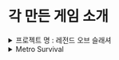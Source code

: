 # 각 만든 게임 소개

<details>
    <summary>프로젝트 명 : 레전드 오브 슬래셔</summary>

# 레전드 오브 슬래셔

## 목차
-[컨셉](#컨셉)
-[관련 이미지 & 동영상](#관련-이미지-&-동영상)
-[대표 이미지](#대표-이미지)

# **컨셉**
***
<br>

|컨셉|키워드|설명|
|:---:|:---:|:---:|
|메인 컨셉|**타격감**|계속해서 몰려오는 적들이라는 무쌍류 게임의 특징과 이를 헤쳐나가기 위해 적들을 공격하고 처리하는 과정에서 쉬원한 **타격감**을 느낄 수 있을 거라 생각했다.|
|서브 컨셉 1|**소리**|오감 중 하나인 청각을 이용한 **청각적 효과**로 청각을 자극 시켜준다. 영화나 다른 게임에서도 소리는 중요한 위치를 차지하고 있으며 소리가 없을 경우 얻을 수 있는 느낌이 반감된다. 각각 공격에 맞는 효과음을 넣어 타격감을 증폭 시켜준다. 또한 적이 쓰러지는 효과음으로 적이 쓰러졌음을 인지하여 타격감과 시원한 게임 진행을 느끼게 한다. 또한 무기 종류가 다른 경우 다른 효과음을 넣어 A라는 무기와 B라는 무기의 타격감이 다르게 느낄 수 있도록 만들어준다.|
|서브 컨셉 2|**이펙트**|**시각적 효과**로 오감 중 하나인 시각을 자극시켜주며 청각과 더불어 조화되며 타격감에 대한 느낌을 증폭시켜준다. 약공격에는 작은 이펙트를 넣어주고 강공격에는 큰 이펙트를 넣어주며 필살기에도 필살기에 맞는 이펙트를 넣어준다. 각 공격에 맞는 이펙트를 구현한다.|
|서브 컨셉 3|**필살기**|일반 공격과는 다르게 더 강력하고 넓은 공격 범위로 더 많은 적들을 한꺼번에 처치할 수 있으며 일반 공격과는 다른 타격감을 유저에게 선사할 수 있다. 필살기를 사용하기 위해서는 적을 처치하면 게이지가 차면서 처치하지 못했더라도 주기마다 공격을 했을 경우 게이지가 채워지는 형식으로 구상하고 있다.|
|서브 컨셉 4|**다양한 공격**|아무리 소리와 이펙트가 좋아도 공격이 단순화되면 게임을 진행하는 유저들은 지루함을 느낄 수 있다 생각한다. 먼저 공격 무기 종류를 2가지 종류 (검, 둔기)로 생각하고 있으며 각각 무기에 약공격, 강공격으로 나누고 공격 도중에 필살기를 넣어 자신만에 콤보를 만드는 등 다양한 공격을 할 수 있다.|
|서브 컨셉 5|**몬스터 웨이브**|중간중간에 적이 없는 시간이 있으면 타격감을 느낄 수 있는 시간이 반감될 수 있다고 생각했다. 그래서 적들이 생성될 수 있는 최대 수량을 제한을 하고 짧은 주기로 계속해서 생성하게 만들며 이러한 적들의 생성은 클리어 목표가 달성할 때 까지 지속된다.|


<br><br>

# **관련 이미지 & 동영상**
***

<img src="./img/PlayyShot.jpg">

구상 중인 게임과 유사한 인게임 사진으로 넓은 맵에서 플레이어에게 몰려오는 수많은 적들을 잡으며 진행하는 게임이다.

<img src="./img/PlayShot2.jpg">

<img src="./img/PlayShot3.jpg">

위 사진들과 같이 수많은 적들이 계속해서 몰려오며 플레이어의 hp가 0이 되지 않도록 적을 잡으며 게임을 진행한다. 게임 상의 UI는 HP바, 지도, 필살기 게이지가 구현되며 위 사진과는 UI의 위치가 차이가 있다.

<img src="./img/comboattack.png">

공격은 약공격과 강공격 두 가지로 나뉘어서 이를 조합해서 **다양한 공격**을 할 수 있도록 구상 중이다.

<img src="./img/UI.jpg">

**필살기 게이지** UI는 화면 우측 하단에 위치하여 필살기 사용이 가능한지 여부를 확인할 수 있도록 나타내줍니다.

<br><br>

# **대표 이미지**

<img src="./img/mainimage.png">

<br><br>

# 컨셉 & 대표이미지 기반 작품묘사

> ### 대표이미지 기반 : 
> ### 컨셉 기반 :

<br><br>

# 레전드 오브 슬래셔 구성 요소

## 1. 메커니즘
도전과제
1.
2.

<br>

재미요소
1.
2.

<br>

## 2. 이야기

만들게 된 배경

카메라 관점

<br>

## 3. 미적 요소

디자인 및 컬러

음향

<br>

## 4. 기술

</details>

<details>
    <summary>Metro Survival</summary>
    
# Metro Survival

> ## 목차
- [목차](#목차)
- [게임 소개](#게임-소개)
- [세계관(배경)](#세계관배경)
- [게임 컨셉](#게임-컨셉)
- [캐릭터 소개](#캐릭터-소개)
    - [플레이어](#플레이어)
        - [조작방법](#조작-방법)
    - [적](#적)
        - [일반 적](#일반-적)
        - [정예 적](#정예-적)
    - [NPC](#npc)
- [게임 시스템 디자인](#게임-시스템-디자인)
    - [아이템](#아이템)
    - [행동 분석](#행동-분석)
    - [파라미터 분석](#파라미터-분석)
    - [상태 분석](#상태-분석)
    - [게임 규칙](#게임-규칙)
    - [UI 분석](#ui-분석)
- [개발 요구사항&흐름도](#개발-요구사항흐름도)
    - [개발 요구사항](#개발-요구사항)
        - [구현 완료](#구현-완료)
    - [키보드 이벤트 흐름도](#키보드-이벤트-흐름도)
- [개발 작업 일정](#개발-작업-일정)
- [주차별 개발 내용](#주차별-개발-내용)
    - [1주차](#1주차)
    - [2주차](#2주차)
    - [3주차](#3주차)
    - [4주차](#4주차)
    - [5주차](#5주차)
    - [6주차](#6주차)
    - [7주차](#7주차)
    - [8주차](#8주차)
    - [9주차](#9주차)
    - [10주차](#10주차)
    - [11주차](#11주차)
    - [12주차](#12주차)
    - [13주차](#13주차)
    - [14주차](#14주차)
    - [15주차](#15주차)

<br><br><br>

> #  **게임 소개**
***

<br>

본 게임은 유니티를 활용하여 도트 그래픽을 기반으로 한 탑뷰 형식의 로그라이크의 2D게임이다.

플레이어는 캐릭터를 조작하며 마주치는 적을 물리치고 NPC와 상호작용을 하며 생존을 거듭해 나간다.

캐쥬얼한 그래픽과 그에 상반되는 어두운 세계관을 갖는 특징이 있다.

<br><br>

> # **세계관(배경)**
***
<br>

<img src="./img/title.png">

<br>

핵 전쟁으로 인해 지상에서 생활은 어려워졌다. 핵으로 인한 오염 구역이 퍼지기 시작하여 지상에서 생활은 어려워지기 시작하고 남은 생존자들은 지하철로 도망갔다.

하지만 지하철도의 모든 구역이 안전한 장소가 아니었으며, 오염이 시작된 장소가 생기면서 이로 인한 돌연변이 생물이 나타나기 시작한다.

주인공은 이러한 상황 속에서 살아남기 위해 싸우고 다른 인물과 거래를 하며 생존한다.

<br><br>

> # **게임 컨셉**

<br>

<img src="./img/ingame.png" width =620 heigth= 480>

<br>

## **2D 로그라이크 게임**

**2D 도트** 게임으로 **탑뷰** 형식의 게임이며 **로그라이크** 스타일의 게임이다. 게임의 배경이 되는 지하철에서 플레이어는 여러 곳을 돌아다니며 한정된 자원으로 최대한 오래 살아남는 생존을 목표로 플레이하게 된다.

<br>

## **생존**

본 게임은 플레이어가 지하철에서 다가오는 적의 공격을 피하고 처치하며 위험한 오염 구역에 아무런 대비 없이 들어가면 체력이 감소하는 등 모든 플레이 중에는 **생존**을 염두에 두며 플레이를 해야한다.

<br>

## **한정된 자원**

기본 무기는 단검과 권총만 갖고 있어 적의 공격에 주의를 하며 원거리 무기는 멀리서 적을 공격할 수 있지만 **한정된 자원**의 문제로 사용해야 할 시기를 생각해서 사용해야 한다.


<br><br>

> # **캐릭터 소개**

***

## 플레이어

<br>
 
<img src="./img/Player.png" width=200 heigth = 200>
 
<br>

### 조작 방법

<img src="./img/controlKey.png">

<img src="./img/mouse.png">


|입력키|설명|
|:---:|:---:|
|WASD|각 방향으로 입력시 플레이어가 해당 방향으로 이동한다.|
|좌클릭|현재 플레이어가 바라보고 있는 방향으로 근접 공격을 실행한다.|
|우클릭|마우스 포인터가 위치한 방향으로 원거리 공격을 실행한다.|
|Space 바|플레이어가 구르면서 공격을 회피한다.|
|H|현재 메디킷을 보유하고 있으면 메디킷을 소모해 체력을 회복한다.|
|I|인벤토리를 열고 닫을 수 있다.|
|F|오브젝트와 상호작용을 하거나 상점 NPC와 거래가 가능하다.|
|Z|상점을 닫을 수 있다.|

<br>

## 적

 <br>

### 일반 적

|적 종류|이미지|설명|체력|획득 재화|
|:---:|:---:|:---:|:---:|:---:|
|근접 적|<img src="./img/MeleeEnemy.png" width = 100 heigth = 100>|플레이어가 일정 거리 내에 위치할 경우 근접 공격을 하는 적|35|300~450|
|근접 적 바리에이션|<img src="./img/MeleeEnemyV2.png" width = 100 heigth = 100>|플레이어가 일정 거리 내에 위치할 경우 근접 공격을 하는 적, 원래 적보다 기본 능력이 더 높다.|55|700~900|
|원거리 적|<img src="./img/RangeEnemy.png" width =100 heigth = 100>|플레이어를 인식한 후 일정 거리 내에 위치할 경우 원거리 공격을 하고 너무 가까우면 뒤로 물러나는 적|22|350~450|
|원거리 적 바리에이션|<img src="./img/RangeEnemyV2.png" width =100 heigth = 100>|플레이어를 인식한 후 일정 거리 내에 위치할 경우 원거리 공격을 하고 너무 가까우면 뒤로 물러나는 적, 원래 적보다 기본 능력이 더 높다.|48|800~1000|

<br>

### 정예 적

|적 종류|이미지|설명|체력|획득 재화|
|:---:|:---:|:---:|:---:|:---:|
|근접 정예 적|<img src="./img/EliteEnemy.png" width =100 heigth = 100>|일반 적보다 기본 능력이 높으며 근접 공격만 하는 정예 적|80|2400~2600|

<br>

## NPC

|NPC 종류|이미지|설명|
|:---:|:---:|:---:|
|무기 상인|<img src="./img/ArmsDealer.png" width =100 heigth = 100>|안전지대에 위치해 있으며 플레이어에게 무기 등을 판매한다.|
|의사|<img src="./img/DoctorNPC.png" width =100 heigth = 100>|안전지대에 있으며 체력 회복, 방사능 오염 수치 하락 등 상호작용 가능|

<br><br>

> # **게임 시스템 디자인**

<br>

## 아이템
 
|이미지|이름|종류|설명|비고|
|:---:|:---:|:---:|:---:|:---:|
|<img src="./img/ShortSword.png" width = 30 heigth = 100>|단검|근접 무기|근접한 적을 공격 가능한 무기|기본 지급, 짧은 사거리, 빠른 공격속도, 대미지 9|
|<img src="./img/Axe.png">|도끼|근접 무기|근접한 적을 공격 가능한 무기|드랍 또는 특수 획득 가능, 중간 사거리, 낮은 공격 속도, 대미지 16|
|<img src="./img/Bat.png">|방망이|근접 무기|근접한 적을 공격 가능한 무기|드랍 획득 가능, 넓은 사거리, 약간 낮은 공격 속도, 대미지 13|
|<img src="./img/Pan.png">|프라이팬|근접 무기|근접한 적을 공격 가능한 무기, 공격시 탱탱 소리가 난다.|거래 획득 가능, 짧은 사거리, 빠른 공격 속도, 대미지 6|
|<img src="./img/Pistol.png">|권총|원거리 무기|멀리 떨어져 있는 적을 조준해서 공격할 수 있는 무기|기본 지급, 보통 공격속도, 대미지 5, 1발씩 발사|
|<img src="./img/SubMachineGun.png">|기관단총|원거리 무기|멀리 떨어져 있는 적을 조준해서 공격할 수 있는 무기|드랍 획득 가능, 빠른 공격속도, 대미지 5, 탄환이 탄튐이 꽤 있으며, 총알이 연속적으로 발사|
|<img src="./img/AR.png">|돌격소총|원거리 무기|멀리 떨어져 있는 적을 조준해서 공격할 수 있는 무기|드랍 획득 가능, 약간 빠른 공격속도, 대미지 10, 탄튐이 약간 있으며 3발씩 발사|
|<img src="./img/SG.png">|산탄총|원거리 무기|약간 떨어져 있는 적들을 공격 가능한 무기|특수 획득 가능, 느린 공격 속도, 높은 대미지, 대미지 6, 한번에 여러발의 탄약 사용|
|<img src="./img/medikit.png" width = 30 heigth = 30>|메디킷|소모성 아이템|1회성 아이템으로 플레이어의 체력을 회복|아이템 획득 후 H키를 누르면 사용 가능|
|<img src="./img/bullets.png" width = 30 heigth = 30>|탄약|소모성 아이템|1회성 아이템으로 원거리 공격을 하기 위해서 필요한 아이템|한번 쏠 때마다 탄약 하나가 소모|
|<img src="./img/Pill.png" width = 30 heigth = 30>|알약|소모성 아이템|1회성 아이템으로 오염수치를 회복시켜주는 아이템|얻을 경우 즉시 사용|
|<img src="./img/mask.png" width = 30 heigth = 30>|방독면|소모성 아이템|1회성 아이템으로 방독면을 획득할 경우 방독면의 게이지가 다 소모되기 전까지 방사능 오염수치를 막아줌|얻을 경우 즉시 사용|


<br>

## 행동 분석

<br>

**1.플레이어**

|행동|설명|
|:---:|:---:|
|이동|입력한 방향키에 따라 이동|
|근접 공격|마우스 좌클릭을 했을 경우 캐릭터가 바라보고 있는 방향으로 현재 장착한 근접 무기의 공격이 이루어진다.|
|원거리 공격|마우스 우클릭을 했을 경우 클릭 위치로 현재 장착한 원거리 무기의 공격이 이루어진다.|
|회피|Space바를 누를 경우 플레이어가 누른 방향키로 구르기 모션이 이루어짐. 해당 모션 동안 캐릭터는 무적 시간을 갖는다.|
|회복|메디킷을 갖고 있는 상태에서 H키를 누르면 체력이 회복한다.|

<br>

**2.적**

|행동|설명|
|:---:|:---:|
|이동|특정 구역 내에 플레이어가 위치할 경우 플레이어 위치로 이동, 만약 특정 구역 내에 플레이어가 없을 경우 주변을 맴 돈다.|
|공격|플레이어가 일정 범위 내에 위치할 경우 일정 주기마다 공격이 이루어진다.|

<br>

## 파라미터 분석

<br>

**1.플레이어**

|속성|속성값|설명|비고|
|:---:|:---:|:---:|:---:|
|이동 방향|Vector2|입력한 방향키의 방향에 따라 플레이어가 이동한다.|현재 위치 벡터 * 이동속도|
|이동 속도|8f|플레이어의 이동 속도를 나타내는 값이다.||
|공격 주기|1f|공격이 이루어지고 다시 공격을 할때까지 걸리는 시간||
|공격 오브젝트|GameObejct|공격 버튼을 눌렀을 때 공격 명중 여부를 판단하는 오브젝트|근접 공격이면 정해진 위치에 오브젝트가 생기며 원거리 공격이면 투사체가 날아간다.|
|피격 주기|0.3f|피격 됐을 경우 계속해서 피격이 이루어지지 않게 막아주는 속성||
|회피 주기|1.8f|한 번 회피를 실행한 다음 다시 회피를 할때까지 걸리는 시간||
|체력|10|캐릭터의 체력을 나타내며 0이 될 경우 게임 오버||
|오염 수치|0f|수치가 천천히 감소하며 0이 될 경우 서서히 체력이 감소한다||

<br>

**2.적**

|속성|속성값|설명|비고|
|:---:|:---:|:---:|:---:|
|이동 방향|Vector3|적이 이동할 방향|목표 위치 벡터 - 적의 현재 위치 벡터|
|체력|22~80f|적의 체력 수치|적 타입의 따라 체력 수치가 다름|
|속도|6f|적의 이동 속도 수치|적 타입의 따라 이동속도 수치가 다름|
|도망 속도|6f|적의 도망 이동 속도 수치|원거리 적이 플레이어와 너무 가까워졌을 경우 뒤로 물러나는 속도 수치|
|공격 주기|3f|공격이 이루어지고 다시 공격을 할때까지 걸리는 시간||
|공격 오브젝트|GameObject|적이 공격할 때 공격 명중 여부를 판단하는 오브젝트|원거리 적일 경우 투사체가 날아가며 근접 적일 경우 정해진 위치에 오브젝트 생성|
|드랍 확률|int|적이 죽을 경우 랜덤의 값을 정한 다음 해당 값이 특정 범위에 속하면 해당되는 아이템을 생성|Random.Range(1,101)|

<br>

## 상태 분석

<br>

**1.플레이어**

|현상태|전이상태|전이조건|  
|:---:|:---:|:---:|
|대기|이동|방향키를 입력했을 경우|
|이동|회피|이동 중 회피키를 입력 했을 경우|
|회피|이동|회피의 모션이 끝났을 경우|
|대기|근접 공격|마우스 좌클릭을 했을 경우|
|근접 공격|대기|근접 공격 모션이 끝났을 경우|
|대기|원거리 공격|마우스 우클릭을 했을 경우|
|원거리 공격|대기|원거리 공격 모션이 끝났을 경우|
|생존|사망|체력이 0이 되었을 경우|

<br>

**2.적**

|현상태|전이상태|전이조건|  
|:---:|:---:|:---:|
|정찰|추적|플레이어가 특정 구역 내에 들어왔을 경우|
|추적|공격|현재 플레이어가 일정 범위 안에 있을 경우 |
|공격|대기|공격이 이루어지고 계속해서 공격이 이루어지지 않도록 대기 상태로 변환|
|추적|정찰|플레이어가 일정 범위 밖으로 벗어났을 경우|
|생존|사망|적의 체력이 0이 되었을 경우|

<br>

**3.스포너**

|현상태|전이상태|전이조건|
|:---:|:---:|:---:|
|대기|스폰|플레이어가 특정 구역 내에 들어왔을 경우 적을 스폰|
|스폰|대기|플레이어가 특정 구역 밖으로 벗어나거나 적이 최대 스폰 수가 됐을 경우 스폰을 멈춤|

<br>

## 게임 규칙

- 플레이어는 해당 맵을 탐사해나가면서 적을 물리친다.

- 마우스 왼쪽 클릭을 할 경우 근접 공격, 오른쪽 클릭을 할 경우 원거리 공격이 이루어진다.

- 플레이어는 지급되는 기본 근접, 원거리 무기를 갖고 있으며 다른 아이템은 드랍 또는 특수 획득으로 얻게 된다.

- 플레이어는 기본적으로 근거리 무기, 원거리 무기를 각각 하나씩만 보유 가능하며, 새로운 무기를 얻으면 기존 갖고 있는 무기는 인벤토리로 이동한다.

- 오염 수치는 시간이 지날수록 떨어지며 아이템을 통해 회복할 수 있다.

- 오염 수치가 가득 찰 경우 플레이어의 체력은 서서히 감소한다.

- 플레이어의 체력이 0이 될 경우 게임 오버가 된다.

<br>

## UI 분석

<br>

<img src="./img/ingame.png" width =620 heigth= 480>

- 좌상단에 보이는 빨강색 바는 플레이어의 현재 체력을 나타내며 0이 될 경우 게임오버가 된다.

- 좌상단에 보이는 초록색 바는 플레이어의 현재 오염 수치를 나태내며 시간이 지나면 감소하게 된다.

- 우측 하단 UI는 위에서부터 차례대로 현재 보유 메디킷, 현재 보유 소지금, 현재 보유 탄환을 나타낸다.

<br><br>

> # **개발 요구사항&흐름도**

***

<br>

## 개발 요구사항

<br>

### 게임 그래픽

1. 플레이어블 캐릭터나 적, 아이템 등의 스프라이트 제작.

2. 지하철 배경의 넓지만 협소한 맵

3. 소모성 아이템인 회복, 탄약 아이템과 비소모성 아이템인 무기, 장비 등을 구현

<br>

### UI

4. 화면 좌측 상단에는 플레이어의 체력바와 방사능 오염 수치를 나타내는 UI 구현한다.

5. I키를 누르면 인벤토리 UI가 열리며 다시 I키를 누를 경우 인벤토리 UI가 닫힌다.

6. F키를 누르면 상점 UI가 열리며 그 상태에서 Z키를 누르면 상점 UI가 닫힌다.

7. 적의 상단에는 남은 체력을 표시해주는 체력바가 존재하여 남은 체력을 알 수 있다.

8. 타이틀 씬, 게임오버 씬, 게임 조작 설명 씬을 구현한다.

<br>

### 게임 플레이

9. 플레이어는 이동한 방향키에 따라 움직인다. 카메라는 플레이어를 따라간다.

10. 플레이어는 공격을 받거나 방사능 오염 수치가 최대일 경우 체력이 감소한다.

11. 방사능 오염 수치는 오염 구역 진입 시 조금씩 상승한다.

12. 체력과 방사능 오염 수치는 소모성 아이템을 이용해 회복이 가능하다.

13. 특정 아이템을 이용하면 방사능 오염 수치 상승을 막아준다.

14. 쿨타임이 있는 구르기 기능을 구현해 일정시간 동안 적의 공격을 무시한다.

15. 플레이어는 마우스 좌클릭을 할 경우 근접 공격, 우클릭을 할 경우 원거리 공격이 이루어진다.

16. 원거리 공격은 마우스 좌표에 따라 목표 위치가 달라진다.

17. 메디킷을 보유한 상태에서 H키를 누르면 체력이 회복된다.

18. 근접 무기는 아무 제약 없이 사용 가능하지만, 총기의 경우 소모성 아이템이 필요하다.

19. 적은 일정 범위 내를 배회하며 플레이어가 일정 범위 내에 존재할 경우 플레이어를 추적한다.

20. 적과 플레이어의 거리가 일정 수치로 좁혀질 경우 적은 공격한다.

21. 적을 일정 주기마다 정해진 수만큼 랜덤하게 스폰 시켜주는 스포너 오브젝트가 있다.

22. 적은 크게 일반 적과 정예 적으로 나눌 수 있으며 또 다시 일반적은 근접, 원거리 적으로 나눌 수 있다.

23. 정예 적은 일반 적과 다르게 스폰 주기가 길지만 기본 능력이 높아 상대하기 까다롭다.

24. 시간이 지나며 낮 밤 시간이 바뀌며 이와 같은 변화로 적의 기본 능력이 상승한다.

25. 생존자 구역에 거래가 가능한 NPC가 있으며 소모성 아이템 거래가 가능하다.

26. 맵의 각 구역을 일반 구역, 생존자 구역, 방사능 오염 구역, 돌연변이 출현 구역으로 나눈다.

27. 원거리 무기는 사용하려면 기본적으로 탄약이 필요하며 탄약이 없을 경우 총알이 나가지 않는다.

28. 권총은 기본 지급 원거리 무기이며, 총알이 한 발씩 나간다.

29. 기관단총은 드랍으로 얻을 수 있는 무기이며, 탄튐이 꽤 있다.

30. 돌격소총은 드랍으로 얻을 수 있는 무기이며, 탄튐이 약간 있다.

31. 산탄총은 특수 획득으로 얻을 수 있는 무기이며, 한번에 여러 발의 탄약을 사용한다.

32. 단검은 기본지급 무기이며, 사정 거리가 짧으며, 빠른 공격 속도와 약간 낮은 대미지가 특징이다.

33. 도끼는 드랍과 특수 획득 무기이며, 사정 거리가 방망이와 단검의 중간이며, 낮은 공격 속도와 높은 대미지가 특징이다.

34. 방망이는 드랍으로 얻을 수 있는 무기이며, 사정 거리가 넓으며, 약간 낮은 공격 속도와 약간 높은 대미지가 특징이다.

35. 프라이팬은 거래로 얻을 수 있는 무기이며, 빠른 공격 속도와 보통의 대미지, 적을 공격했을 경우 특수 소리가 난다.

36. 새로운 무기로 바꿀 경우 기존의 사용 무기는 인벤토리에 들어간다.

37. 이벤트 아이템 Key를 만들어 이를 사용하면 닫힌 통제실의 문이 열린다.

38. 방화벽은 처음에 닫혀있으며 통제실에서 컴퓨터와 상호작용을 하면 방화벽이 열린다.

39. 몬스터가 죽으면 랜덤으로 드롭 아이템과 재화를 획득하게 한다.

40. 상점에서 아이템 구매와 판매를 할 수 있다.

41. 특정 구역 내에 플레이어가 들어올 경우 이를 탐지하여 몬스터가 스폰이 실행된다.

42. 필드 아이템을 획득 시 인벤토리에 들어가게 된다.

43. 인벤토리는 기본 4칸으로 확장할 수 있다.

44. 인벤토리에 있는 아이템을 클릭하면 사용이 가능하다.

<br>

## 구현 완료

<br>

1. 플레이어는 이동한 방향키에 따라 움직인다. 카메라는 플레이어를 따라간다.

2. 플레이어는 마우스 좌클릭을 할 경우 근접 공격, 우클릭을 할 경우 원거리 공격이 이루어진다.

3. 원거리 공격은 마우스 좌표에 따라 목표 위치가 달라진다.

4. 적은 일정 범위 내를 배회하며 플레이어가 일정 범위 내에 존재할 경우 플레이어를 추적한다.

5. 적과 플레이어의 거리가 일정 수치로 좁혀질 경우 적은 공격한다.

6. I키를 누르면 인벤토리 UI가 열리며 다시 I키를 누를 경우 인벤토리 UI가 닫힌다.

7. 적을 일정 주기마다 정해진 수만큼 랜덤하게 스폰 시켜주는 스포너 오브젝트가 있다.

8. 메디킷을 보유한 상태에서 H키를 누르면 체력이 회복된다.

9. 쿨타임이 있는 구르기 기능을 구현해 일정시간 동안 적의 공격을 무시한다.

10. 화면 좌측 상단에는 플레이어의 체력바와 방사능 오염 수치를 나타내는 UI 구현한다.

11. F키를 누르면 상점 UI가 열리며 그 상태에서 Z키를 누르면 상점 UI가 닫힌다.

12. 적의 상단에는 남은 체력을 표시해주는 체력바가 존재하여 남은 체력을 알 수 있다.

13. 정예 적은 일반 적과 다르게 스폰 주기가 길지만 기본 능력이 높아 상대하기 까다롭다.

14. 인벤토리에 있는 아이템을 클릭하면 사용이 가능하다.

15. 인벤토리는 기본 4칸으로 확장할 수 있다.

16. 필드 아이템을 획득 시 인벤토리에 들어가게 된다.

17. 돌격소총은 드랍으로 얻을 수 있는 무기이며, 탄튐이 약간 있다.

18. 방사능 오염 수치는 오염 구역 진입 시 조금씩 상승한다.

19. 단검은 기본지급 무기이며, 사정 거리가 짧으며, 빠른 공격 속도와 약간 낮은 대미지가 특징이다.

20. 도끼는 드랍과 특수 획득 무기이며, 사정 거리가 방망이와 단검의 중간이며, 낮은 공격 속도와 높은 대미지가 특징이다.

21. 방망이는 드랍으로 얻을 수 있는 무기이며, 사정 거리가 넓으며, 약간 낮은 공격 속도와 약간 높은 대미지가 특징이다.

22. 프라이팬은 거래로 얻을 수 있는 무기이며, 빠른 공격 속도와 보통의 대미지, 적을 공격했을 경우 특수 소리가 난다.

23. 이벤트 아이템 Key를 만들어 이를 사용하면 닫힌 통제실의 문이 열린다.

24. 방화벽은 처음에 닫혀있으며 통제실에서 컴퓨터와 상호작용을 하면 방화벽이 열린다.

25. 기관단총은 드랍으로 얻을 수 있는 무기이며, 탄튐이 꽤 있다.

26. 산탄총은 특수 획득으로 얻을 수 있는 무기이며, 한번에 여러 발의 탄약을 사용한다.

27. 상점에서 아이템 구매와 판매를 할 수 있다.

28. 몬스터가 죽으면 랜덤으로 드롭 아이템과 재화를 획득하게 한다.

29. 원거리 무기는 사용하려면 기본적으로 탄약이 필요하며 탄약이 없을 경우 총알이 나가지 않는다.

30. 특정 아이템을 이용하면 방사능 오염 수치 상승을 막아준다.

31. 타이틀 씬, 게임오버 씬, 게임 조작 설명 씬을 구현한다.

32. 새로운 무기로 바꿀 경우 기존의 사용 무기는 인벤토리에 들어간다.

33. 체력과 방사능 오염 수치는 소모성 아이템을 이용해 회복이 가능하다.

34. 플레이어는 공격을 받거나 방사능 오염 수치가 최대일 경우 체력이 감소한다.

35. 소모성 아이템인 회복, 탄약 아이템과 비소모성 아이템인 무기, 장비 등을 구현

36. 지하철 배경의 넓지만 협소한 맵

37. 플레이어블 캐릭터나 적, 아이템 등의 스프라이트 제작.

38. 생존자 구역에 거래가 가능한 NPC가 있으며 소모성 아이템 거래가 가능하다.

39. 근접 무기는 아무 제약 없이 사용 가능하지만, 총기의 경우 소모성 아이템이 필요하다.

40. 특정 구역 내에 플레이어가 들어올 경우 이를 탐지하여 몬스터가 스폰이 실행된다.

<br>

## 키보드 이벤트 흐름도

<br>

<img src="./img/keyboard.png">

<br><br>

> # **개발 작업 일정**

***

<br>

<img src="./img/week.png">

<img src="./img/week2.png">

<br><br>

> # **주차별 개발 내용**
***

## 1주차

조를 짜서 팀을 만들고 자기소개를 하며 서로에 대해 알아가는 아이스 브레이킹 시간을 가졌다.

<br>

***

## 2주차

서로 어떠한 게임을 만들고 싶은지 의견을 낸 다음 의견을 종합하여 **2D 탑뷰 로그라이크 형식**의 생존을 목표로 하는 게임을 개발하기로 정했으며, 서로의 역할을 정했다.

<br>

|이름|담당|
|:---:|:---:|
|류태환|메인 디자인|
|황동석|레벨 디자인|
|성규민|플레이어 관련 담당|
|오단해|몬스터 및 AI 담당|
|김선우|시스템 및 NPC 담당|

<br>

***

## 3주차

<br>

|종류|구현 내용|
|:---:|:---:|
|**플레이어**|플레이어의 기본 이동 및 물리엔진을 구현|
|**적**|근접 몬스터 AI 제작|
|**맵**|맵 중 하나인 승강장 맵 제작|
|**스프라이트 디자인**|NPC 두 명의 스프라이트 제작|
|**NPC**|NPC의 대기 상태와 이동 애니메이션 시범 적용|

<br>

***

## 4주차

<br>

|종류|구현 내용|
|:---:|:---:|
|**플레이어**|플레이어의 근접 공격 및 원거리 공격을 구현|
|**적**|원거리 몬스터 AI 제작|
|**맵**|지하철도 구현, 맵 틀 잡기|
|**UI**|NPC 상점 UI 기반 제작|
|**스프라이트 디자인**|플레이어블 캐릭터의 정지, 이동, 근접 공격 애니메이션 제작|
|**NPC**|NPC와의 상호작용 구현|

<br>

***

## 5주차

<br>

|종류|구현 내용|
|:---:|:---:|
|**플레이어**|플레이어 적과 접촉 시 체력 감소|
|**적**|몬스터 AI 오류 수정, 정해진 범위 내에 랜덤한 적이 생성하도록 스포너 오브젝트 제작|
|**맵**|상가 일정부분, 화장실 틀 잡기|
|**UI**|NPC 상점 UI 컴포넌트 구현, 플레이어 HP & 오염 수치 UI 구현|
|**스프라이트 디자인**|근거리, 원거리 적 스프라이트 및 애니메이션 제작, 원거리 무기 베이스 스프라이트 제작|

<br>

***

## 6주차

<br>

|종류|구현 내용|
|:---:|:---:|
|**플레이어**|적 공격 무시 가능한 회피 시스템 구현|
|**적**|몬스터 AI 오류 수정, 근접 몬스터 공격 구현|
|**맵**|맵 확장 및 틀 확보, 구역 마다 사용처 지정|
|**UI**|인벤토리 UI 제작, 적 체력바 구현|
|**스프라이트 디자인**|정예 몬스터 스프라이트 제작|

<br>

***

## 7주차

**캡스톤 중간 점검 토의 및 중간 보고서**를 작성하였으며, 깃허브 홈페이지에서 **게임 소개 홈페이지**를 제작했다.

***

## 8주차

<br>

|종류|구현 내용|
|:---:|:---:|
|**플레이어**|원거리 무기 SMG를 시범적으로 추가, 무기 스위칭 시스템 임시로 구현|
|**적**|근접 몬스터의 공격 방식 개선, 정예 근접 몬스터 구현|
|**맵**|부수적인 디테일 구현 및 확장, 플레이어 시작할 공간과 다른 맵 부분 일정 부분을 제작|
|**게임 시스템**|방사능 오염 시스템 구현, 필드 아이템 획득시 인벤토리에 추가, 인벤토리에 있는 아이템 클릭 시 사용하는 시스템 구현|
|**스프라이트 디자인**|근접 몬스터와 원거리 몬스터의 추가 바리에이션과 각각 몬스터의 공격 스프라이트, 투사체 스프라이트를 제작|

<br>

***

## 9주차

<br>

|종류|구현 내용|
|:---:|:---:|
|**플레이어**|근거리 무기 4종 임시 추가 및 각 무기별 특징을 부여해 공격속도, 공격범위, 공격력 등을 구현|
|**적**|적이 벽에 닿을 경우 뒤로 물러나도록 AI 개선, 근거리와 원거리 적을 각각 한 종류씩 추가|
|**맵**|대합실과 통제실 구역의 디테일 추가 및 다른 지역의 디테일 수정|
|**게임 시스템**|Key 아이템으로 통제실 문을 열 수 있게 구현, 통제실 내부 컴퓨터를 조작해서 방화벽을 올릴 수 있게 구현|
|**UI**|적의 체력바가 플레이어 공격에 맞을 경우 현재 체력에 따라 체력바 변화 구현|

<br>

***

## 10주차

<br>

|종류|구현 내용|
|:---:|:---:|
|**플레이어**|원거리 무기 3점사가 특징인 AR 제작, 전체적인 무기들의 공격방식과 성능 조정|
|**적**|적이 죽을 때 폭발 애니메이션 추가, 무기 종류에 따라 받는 대미지 구현, 시작시 딜레이를 주고 비추적 상태시 스폰 장소로 돌아가는 코드 수정으로 AI 개선, 적 스포너에 배경에 맞는 이미지 추가, 적 기준 플레이어가 상, 하에 있어도 공격이 가능하도록 콜라이더 개선|
|**맵**|통제실의 벽 부분 레이어 수정, 상호작용 가능한 모니터의 색 변경, 길거리 타일 추가, 9번 역 부분의 화장실 추가와 콜라이더 부분 개선, 9번 역 입구 부분 유리벽 콜라이더 개선, 맵 일정 부분 제작 및 디테일 수정|
|**게임 시스템**|상점 구매/판매 시스템 개발 진행 중, 아직 미완성|

<br>

***

## 11주차

<br>

|종류|구현 내용|
|:---:|:---:|
|**플레이어**|원거리 무기 SG을 구현 및 각 무기들의 세부 사항 조정|
|**적**|적 사망시 랜덤으로 드랍 아이템 생성 및 일정 수치의 재화를 획득하도록 구현|
|**맵**|약국 및 총포상 구현|
|**게임 시스템**|상점 구매/판매 시스템 구현, 아이템 획득 애니메이션 구현|
|**스프라이트 디자인**|캐릭터 초상화 및 주무기 스프라이트 제작|

<br>

***

## 12주차

<br>

|종류|구현 내용|
|:---:|:---:|
|**플레이어**|원거리 무기를 사용하려면 탄환이 필요하고 공격할 경우 탄환이 줄어들도록 구현|
|**적**|적의 추적 방식 변경, 각 구역에 플레이어가 들어올 경우 해당 구역 스포너가 동작하도록 변경|
|**사운드**|게임에 맞는 사운드를 찾고 불필요한 부분 제거|
|**게임 시스템**|통제실 문이 열리는 애니메이션 제작, 방화벽이 열릴 때 카메라가 방화벽 쪽으로 이동하는 시스템 구현|
|**스프라이트 디자인**|몹 바리에이션 스프라이트 수정 및 플레이어 스프라이트 수정|

<br>

***

## 13주차

<br>

|종류|구현 내용|
|:---:|:---:|
|**플레이어**|기본 근접무기 공격 방식 수정, 방사능 수치를 막을 수 있는 방독면 아이템 구현|
|**적**|적 HP 및 돈, 아이템 드랍 관련 수치를 조정, 적 사망시 일정 확률로 메디킷 및 총알 드랍|
|**사운드**|모든 적의 효과음 구현|
|**게임 시스템**|상점 목록 리뉴얼, 아이템 매진 가시성 개선, 판매 금액 조정, 각 무기별 스위칭 이펙트 제작, 통제실 문 이벤트 오류 수정|
|**스프라이트 디자인**|UI, 드롭 아이템, 근접 무기 전체 구현, 근접 무기 애니메이션 제작|
|**UI**|타이틀 씬, 설명 씬, 게임 오버 씬을 제작 및 각 상황에 맞게 씬이 전환되도록 구현|

<br>

***

## 14주차

<br>

|종류|구현 내용|
|:---:|:---:|
|**게임 시스템**|무기 스위칭 시 기존 장착 무기 인벤토리로 회수 기능 구현|
|**사운드**|타이틀 씬과 게임오버 씬 사운드 추가|
|**UI**|타이틀 씬과 게임오버 씬 디테일 수정, 각 씬들의 버튼에 마우스가 올라갈 시 색이 변경되도록 수정|

<br>

***

## 15주차

**최종 테스트 및 오류 수정**을 하였고 각자 **개인 리포트**를 작성하였다.

</details>
